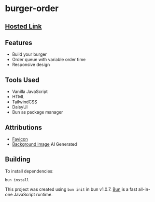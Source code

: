 # burger-order

## [Hosted Link](https://nirzon47-burger-order.vercel.app)

## Features

- Build your burger
- Order queue with variable order time
- Responsive design

## Tools Used

- Vanilla JavaScript
- HTML
- TailwindCSS
- DaisyUI
- Bun as package manager

## Attributions

- [Favicon](https://www.flaticon.com/free-icon/burger_5787016?term=burger&page=1&position=23&origin=search&related_id=5787016)
- [Background image](https://www.freepik.com/free-ai-image/top-view-delicious-food-table_72554279.htm#fromView=search&term=restaurants+menu+background&page=1&position=14&track=ais_ai_generated&regularType=ai) AI Generated

## Building

To install dependencies:

```bash
bun install
```

This project was created using `bun init` in bun v1.0.7. [Bun](https://bun.sh) is a fast all-in-one JavaScript runtime.
